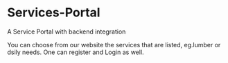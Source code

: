 # Services-Portal
A Service Portal with backend integration

You can choose from our website the services that are listed, eg.lumber or dsily needs. 
One can register and Login as well.
